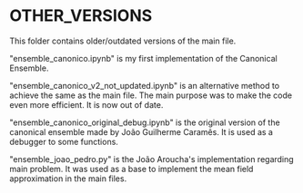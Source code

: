 # OTHER_VERSIONS

This folder contains older/outdated versions of the main file.

"ensemble_canonico.ipynb" is my first implementation of the Canonical Ensemble.

"ensemble_canonico_v2_not_updated.ipynb" is an alternative method to achieve the same as the main file. The main purpose was to make the code even more efficient. It is now out of date.

"ensemble_canonico_original_debug.ipynb" is the original version of the canonical ensemble made by João Guilherme Caramês. It is used as a debugger to some functions.

"ensemble_joao_pedro.py" is the João Aroucha's implementation regarding main problem. It was used as a base to implement the mean field approximation in the main files.

